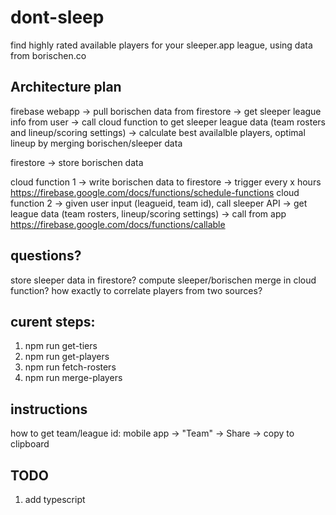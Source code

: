 # dont-sleep

find highly rated available players for your sleeper.app league, using data from borischen.co

## Architecture plan

firebase webapp
-> pull borischen data from firestore
-> get sleeper league info from user
-> call cloud function to get sleeper league data (team rosters and lineup/scoring settings)
-> calculate best availalble players, optimal lineup by merging borischen/sleeper data

firestore
-> store borischen data

cloud function 1
-> write borischen data to firestore
-> trigger every x hours https://firebase.google.com/docs/functions/schedule-functions
cloud function 2
-> given user input (leagueid, team id), call sleeper API
-> get league data (team rosters, lineup/scoring settings)
-> call from app https://firebase.google.com/docs/functions/callable

## questions?

store sleeper data in firestore?
compute sleeper/borischen merge in cloud function?
how exactly to correlate players from two sources?

## curent steps:

1. npm run get-tiers
2. npm run get-players
3. npm run fetch-rosters
4. npm run merge-players

## instructions

how to get team/league id:
mobile app -> "Team" -> Share -> copy to clipboard

## TODO

1. add typescript
